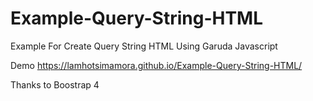 # Example-Query-String-HTML

Example For Create Query String HTML Using Garuda Javascript


Demo https://lamhotsimamora.github.io/Example-Query-String-HTML/


Thanks to Boostrap 4

